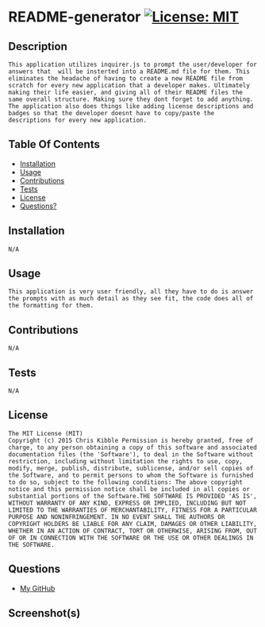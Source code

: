 # README-generator [![License: MIT](https://img.shields.io/badge/License-MIT-yellow.svg)](https://opensource.org/licenses/MIT)
## Description
    This application utilizes inquirer.js to prompt the user/developer for answers that  will be insterted into a README.md file for them. This eliminates the headache of having to create a new README file from scratch for every new application that a developer makes. Ultimately making their life easier, and giving all of their README files the same overall structure. Making sure they dont forget to add anything. The application also does things like adding license descriptions and badges so that the developer doesnt have to copy/paste the descriptions for every new application.
## Table Of Contents
- [Installation](#installation)
- [Usage](#usage)
- [Contributions](#contributions)
- [Tests](#tests)
- [License](#license)
- [Questions?](#questions)
## Installation
    N/A
## Usage
    This application is very user friendly, all they have to do is answer the prompts with as much detail as they see fit, the code does all of the formatting for them.
## Contributions
    N/A
## Tests
    N/A
## License
    The MIT License (MIT)
	Copyright (c) 2015 Chris Kibble Permission is hereby granted, free of charge, to any person obtaining a copy of this software and associated documentation files (the 'Software'), to deal in the Software without restriction, including without limitation the rights to use, copy, modify, merge, publish, distribute, sublicense, and/or sell copies of the Software, and to permit persons to whom the Software is furnished to do so, subject to the following conditions: The above copyright notice and this permission notice shall be included in all copies or substantial portions of the Software.THE SOFTWARE IS PROVIDED 'AS IS', WITHOUT WARRANTY OF ANY KIND, EXPRESS OR IMPLIED, INCLUDING BUT NOT LIMITED TO THE WARRANTIES OF MERCHANTABILITY, FITNESS FOR A PARTICULAR PURPOSE AND NONINFRINGEMENT. IN NO EVENT SHALL THE AUTHORS OR COPYRIGHT HOLDERS BE LIABLE FOR ANY CLAIM, DAMAGES OR OTHER LIABILITY, WHETHER IN AN ACTION OF CONTRACT, TORT OR OTHERWISE, ARISING FROM, OUT OF OR IN CONNECTION WITH THE SOFTWARE OR THE USE OR OTHER DEALINGS IN THE SOFTWARE.
## Questions
- [My GitHub](https://github.com/coltondane)
## Screenshot(s)